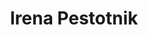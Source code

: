 ---
SICRIS: 15295
draft: false
fixName: irena_pestotnik
location: R3.40 - Finančno računovodska služba
mailInfo: irena.pestotnik@fri.uni-lj.si
officeHours: null
profName: Irena Pestotnik
profTitle: Finančno-računovodska služba
telephoneInfo: null
title: Irena Pestotnik
---
